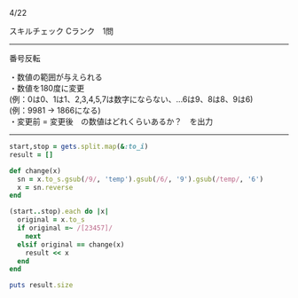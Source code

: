 4/22

スキルチェック
Cランク　1問

-------------------------------------------

番号反転

・数値の範囲が与えられる</br>
・数値を180度に変更 </br>
(例：0は0、1は1、2,3,4,5,7は数字にならない、...6は9、8は8、9は6)</br>
(例：9981 → 1866になる)</br>
・変更前 = 変更後　の数値はどれくらいあるか？　を出力

-------------------------------------------

```ruby
start,stop = gets.split.map(&:to_i)                                       # 数値の範囲を取得
result = []                                                               # 条件に当てはまる数値を記録

def change(x)                                                             # 数値を変換するメソッド作成
  sn = x.to_s.gsub(/9/, 'temp').gsub(/6/, '9').gsub(/temp/, '6')          # 6を9に、9を6に変更、tempは退避用
  x = sn.reverse                                                          # 数値を逆順に並び替え
end

(start..stop).each do |x|                                                 # 指定された範囲内で数値を確認していく
  original = x.to_s                                                       # 比較用で文字列に変更
  if original =~ /[23457]/                                                # 数字に変換できないものがあれば
    next                                                                  # 次の処理に進める
  elsif original == change(x)                                             # 変更前と変更後が同じの場合
    result << x                                                           # その数値を記録
  end
end

puts result.size                                                          # 集計結果を出力

```
